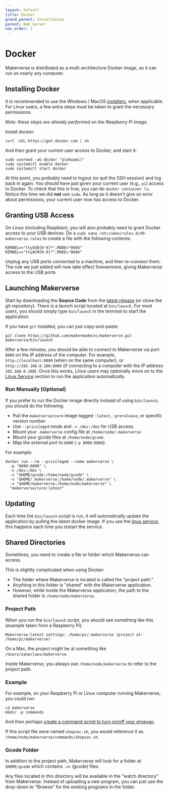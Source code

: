 ```yaml
---
layout: default
title: Docker
grand_parent: Installation
parent: Web Server
nav_order: 2
---
```


# Docker

Makerverse is distributed as a multi-architecture Docker image, so it can run on nearly any computer.

## Installing Docker

It is recommended to use the Windows / MacOS [installers](https://www.docker.com/products/docker-desktop), when applicable. For Linux users, a few extra steps must be taken to grant the necessary permissions.

_Note: these steps are already performed on the Raspberry Pi image._

Install docker:
```
curl -sSL https://get.docker.com | sh
```

And then grant your current user access to Docker, and start it:
```
sudo usermod -aG docker "$(whoami)"
sudo systemctl enable docker
sudo systemctl start docker
````

At this point, you probably need to logout (or quit the SSH session) and log back in again. You should have just given your current user (e.g., `pi`) access to Docker. To check that this is true, you can do `docker container ls`. Notice this time we did **not** use `sudo`. As long as it doesn't give an error about permissions, your current user now has access to Docker.

## Granting USB Access

On Linux (including Raspbian), you will also probably need to grant Docker access to your USB devices. Do a `sudo nano /etc/udev/rules.d/49-makerverse.rules` to create a file with the following contents:

```
KERNEL=="ttyUSB[0-9]*",MODE="0666"
KERNEL=="ttyACM[0-9]*",MODE="0666"
```

Unplug any USB ports connected to a machine, and then re-connect them. The rule we just added will now take effect forevermore, giving Makerverse access to the USB ports.

## Launching Makerverse

Start by downloading the **Source Code** from the [latest release](https://github.com/makermadecnc/makerverse/releases) (or clone the git repository). There is a launch script located at `bin/launch`. For most users, you should simply type `bin/launch` in the terminal to start the application.

If you have `git` installed, you can just copy-and-paste:

```
git clone https://github.com/makermadecnc/makerverse.git
makerverse/bin/launch
```

After a few minutes, you should be able to connect to Makerverse via port `8000` on the IP address of the computer. For example, `http://localhost:8000` (when on the same computer), or `http://192.168.0.100:8000` (if connecting to a computer with the IP address `192.168.0.100`). Once this works, Linux users may optionally move on to the [Linux Service](/installation/web-server/linux-service/) section to run the application automatically.

### Run Manually (Optional)

If you prefer to run the Docker image directly instead of using `bin/launch`, you should do the following:

- Pull the `makerverse/core` image tagged `:latest`, `:prerelease`, or specific version number.
- Use `--privileged` mode and `-v /dev:/dev` for USB access.
- Mount your `.makerverse` config file at `/home/node/.makerverse`.
- Mount your gcode files at `/home/node/gcode`.
- Map the external port to `8000` (`-p 8000:8000`).

For example:
```
docker run --rm --privileged --name makerverse \
  -p "8000:8000" \
  -v /dev:/dev \
  -v "$HOME/gcode:/home/node/gcode" \
  -v "$HOME/.makerverse:/home/node/.makerverse" \
  -v "$HOME/makerverse:/home/node/makerverse" \
  "makerverse/core:latest"
```

## Updating

Each time the `bin/launch` script is run, it will automatically update the application by pulling the latest docker image. If you use the [linux service](/installation/web-server/linux-service/#updating), this happens each time you restart the service.

## Shared Directories

Sometimes, you need to create a file or folder which Makerverse can access.

This is slightly complicated when using Docker:

- The folder where Makerverse is located is called the "project path."
- Anything in this folder is "shared" with the Makerverse application.
- However, while inside the Makerverse application, the path to the shared folder is `/home/node/makerverse`.

### Project Path

When you run the `bin/launch` script, you should see something like this (example taken from a Raspberry Pi):

```
Makerverse:latest settings: /home/pi/.makerverse (project at: /home/pi/makerverse)
```

On a Mac, the project might be at something like `/Users/zaneclaes/makerverse`.

Inside Makerverse, you always use `/home/node/makerverse` to refer to the project path.

### Example

For example, on your Raspberry Pi or Linux computer running Makerverse, you could run:

```
cd makerverse
mkdir -p commands
```

And then perhaps [create a command script to turn on/off your shopvac](/features/commands/#raspberry-pi-gpio).

If this script file were named `shopvac.sh`, you would reference it as `/home/node/makerverse/commands/shopvac.sh`.

### Gcode Folder

In addition to the project path, Makerverse will look for a folder at `$HOME/gcode` which contains `.nc` (gcode) files.

Any files located in this directory will be available in the "watch directory" from Makerverse. Instead of uploading a new program, you can just use the drop-down to "Browse" for the existing programs in the folder.

